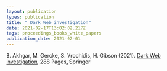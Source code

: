 ```yaml
---
layout: publication
types: publication
title: " Dark Web investigation"
date: 2021-02-17T13:02:02.217Z
tags: proceedings_books_white_papers
publication_date: 2021-02-01
---
```

B. Akhgar, M. Gercke, S. Vrochidis, H. Gibson (2021). [Dark Web investigation](< https://link.springer.com/book/10.1007/978-3-030-55343-2>), 288 Pages, Springer